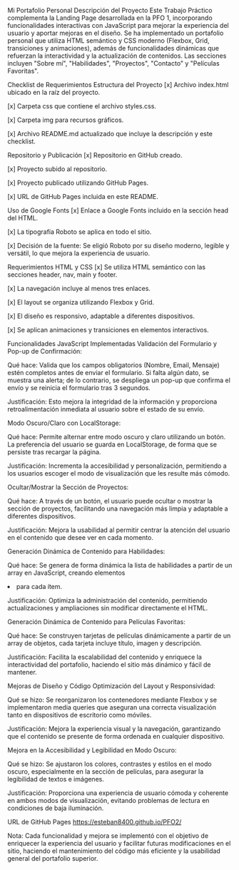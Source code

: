 Mi Portafolio Personal
Descripción del Proyecto
Este Trabajo Práctico complementa la Landing Page desarrollada en la PFO 1, incorporando funcionalidades interactivas con JavaScript para mejorar la experiencia del usuario y aportar mejoras en el diseño. Se ha implementado un portafolio personal que utiliza HTML semántico y CSS moderno (Flexbox, Grid, transiciones y animaciones), además de funcionalidades dinámicas que refuerzan la interactividad y la actualización de contenidos. Las secciones incluyen "Sobre mí", "Habilidades", "Proyectos", "Contacto" y "Películas Favoritas".

Checklist de Requerimientos
Estructura del Proyecto
[x] Archivo index.html ubicado en la raíz del proyecto.

[x] Carpeta css que contiene el archivo styles.css.

[x] Carpeta img para recursos gráficos.

[x] Archivo README.md actualizado que incluye la descripción y este checklist.

Repositorio y Publicación
[x] Repositorio en GitHub creado.

[x] Proyecto subido al repositorio.

[x] Proyecto publicado utilizando GitHub Pages.

[x] URL de GitHub Pages incluida en este README.

Uso de Google Fonts
[x] Enlace a Google Fonts incluido en la sección head del HTML.

[x] La tipografía Roboto se aplica en todo el sitio.

[x] Decisión de la fuente: Se eligió Roboto por su diseño moderno, legible y versátil, lo que mejora la experiencia de usuario.

Requerimientos HTML y CSS
[x] Se utiliza HTML semántico con las secciones header, nav, main y footer.

[x] La navegación incluye al menos tres enlaces.

[x] El layout se organiza utilizando Flexbox y Grid.

[x] El diseño es responsivo, adaptable a diferentes dispositivos.

[x] Se aplican animaciones y transiciones en elementos interactivos.

Funcionalidades JavaScript Implementadas
Validación del Formulario y Pop-up de Confirmación:

Qué hace: Valida que los campos obligatorios (Nombre, Email, Mensaje) estén completos antes de enviar el formulario. Si falta algún dato, se muestra una alerta; de lo contrario, se despliega un pop-up que confirma el envío y se reinicia el formulario tras 3 segundos.

Justificación: Esto mejora la integridad de la información y proporciona retroalimentación inmediata al usuario sobre el estado de su envío.

Modo Oscuro/Claro con LocalStorage:

Qué hace: Permite alternar entre modo oscuro y claro utilizando un botón. La preferencia del usuario se guarda en LocalStorage, de forma que se persiste tras recargar la página.

Justificación: Incrementa la accesibilidad y personalización, permitiendo a los usuarios escoger el modo de visualización que les resulte más cómodo.

Ocultar/Mostrar la Sección de Proyectos:

Qué hace: A través de un botón, el usuario puede ocultar o mostrar la sección de proyectos, facilitando una navegación más limpia y adaptable a diferentes dispositivos.

Justificación: Mejora la usabilidad al permitir centrar la atención del usuario en el contenido que desee ver en cada momento.

Generación Dinámica de Contenido para Habilidades:

Qué hace: Se genera de forma dinámica la lista de habilidades a partir de un array en JavaScript, creando elementos <li> para cada ítem.

Justificación: Optimiza la administración del contenido, permitiendo actualizaciones y ampliaciones sin modificar directamente el HTML.

Generación Dinámica de Contenido para Películas Favoritas:

Qué hace: Se construyen tarjetas de películas dinámicamente a partir de un array de objetos, cada tarjeta incluye título, imagen y descripción.

Justificación: Facilita la escalabilidad del contenido y enriquece la interactividad del portafolio, haciendo el sitio más dinámico y fácil de mantener.

Mejoras de Diseño y Código
Optimización del Layout y Responsividad:

Qué se hizo: Se reorganizaron los contenedores mediante Flexbox y se implementaron media queries que aseguran una correcta visualización tanto en dispositivos de escritorio como móviles.

Justificación: Mejora la experiencia visual y la navegación, garantizando que el contenido se presente de forma ordenada en cualquier dispositivo.

Mejora en la Accesibilidad y Legibilidad en Modo Oscuro:

Qué se hizo: Se ajustaron los colores, contrastes y estilos en el modo oscuro, especialmente en la sección de películas, para asegurar la legibilidad de textos e imágenes.

Justificación: Proporciona una experiencia de usuario cómoda y coherente en ambos modos de visualización, evitando problemas de lectura en condiciones de baja iluminación.


URL de GitHub Pages
https://esteban8400.github.io/PFO2/

Nota: Cada funcionalidad y mejora se implementó con el objetivo de enriquecer la experiencia del usuario y facilitar futuras modificaciones en el sitio, haciendo el mantenimiento del código más eficiente y la usabilidad general del portafolio superior.
